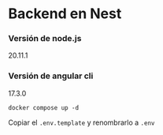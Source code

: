 
# Backend en Nest


### Versión de node.js
20.11.1
### Versión de angular cli
17.3.0

```
docker compose up -d 
```

Copiar el ```.env.template``` y renombrarlo a ```.env```

